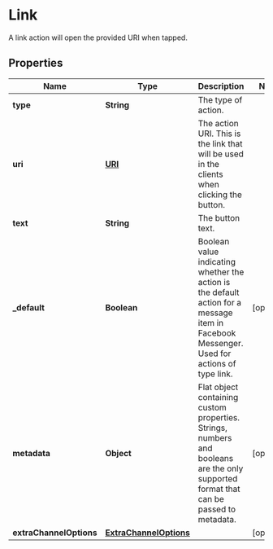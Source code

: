

# Link

A link action will open the provided URI when tapped.
## Properties

Name | Type | Description | Notes
------------ | ------------- | ------------- | -------------
**type** | **String** | The type of action. | 
**uri** | [**URI**](URI.md) | The action URI. This is the link that will be used in the clients when clicking the button. | 
**text** | **String** | The button text. | 
**_default** | **Boolean** | Boolean value indicating whether the action is the default action for a message item in Facebook Messenger. Used for actions of type link. |  [optional]
**metadata** | **Object** | Flat object containing custom properties. Strings, numbers and booleans are the only supported format that can be passed to metadata.  |  [optional]
**extraChannelOptions** | [**ExtraChannelOptions**](ExtraChannelOptions.md) |  |  [optional]



